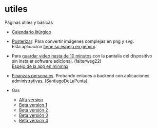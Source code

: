# utiles
Páginas útiles y básicas

* [Calendario litúrgico](calendario)

* [Posterizar](posterizar): Para convertir imágenes complejas en png y svg.  
Esta aplicación [tiene su espejo en gemini](https://gemini.google.com/share/cf97223afd03).


* Para [guardar video hasta de 10 minutos](windyrec) con la pantalla del dispositivo sin instalar software adicional. (falterweg22)  
[Espejo de la app en minmax](https://7gpmq0nhe5iw.space.minimax.io).

* [Finanzas personales](https://cy7t0ywmwzmg.space.minimax.io/). Probando enlaces a backend con aplicaciones administrativas. (SantiagoDeLaPunta)

* Gas 
  * [Alfa version](https://ix0wa4ox1wtj.space.minimax.io)
  * [Beta version 1](https://rkfhblk2bzgb.space.minimax.io)
  * [Beta versión 2](https://cm5d6t2scv7f.space.minimax.io)
  * [Beta versión 3](https://xj3c4amz4mq6.space.minimax.io)
  * [Beta versión 4](https://zxxdrre7czno.space.minimax.io)
